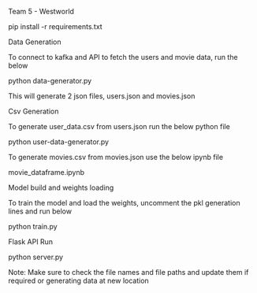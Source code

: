 Team 5 - Westworld

pip install -r requirements.txt

Data Generation

To connect to kafka and API to fetch the users and movie data, run the below

python data-generator.py

This will generate 2 json files, users.json and movies.json

Csv Generation

To generate user_data.csv from users.json run the below python file

python user-data-generator.py

To generate movies.csv from movies.json use the below ipynb file

movie_dataframe.ipynb

Model build and weights loading

To train the model and load the weights, uncomment the pkl generation lines and run below

python train.py

Flask API Run

python server.py

Note: Make sure to check the file names and file paths and update them if required or generating data at new location
